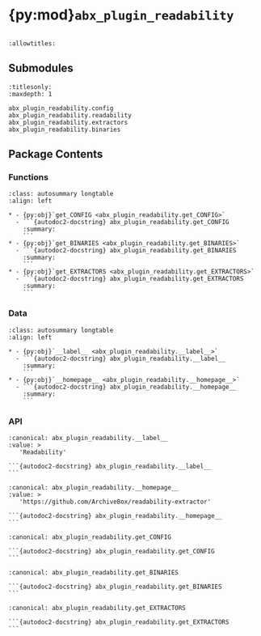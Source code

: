 # {py:mod}`abx_plugin_readability`

```{py:module} abx_plugin_readability
```

```{autodoc2-docstring} abx_plugin_readability
:allowtitles:
```

## Submodules

```{toctree}
:titlesonly:
:maxdepth: 1

abx_plugin_readability.config
abx_plugin_readability.readability
abx_plugin_readability.extractors
abx_plugin_readability.binaries
```

## Package Contents

### Functions

````{list-table}
:class: autosummary longtable
:align: left

* - {py:obj}`get_CONFIG <abx_plugin_readability.get_CONFIG>`
  - ```{autodoc2-docstring} abx_plugin_readability.get_CONFIG
    :summary:
    ```
* - {py:obj}`get_BINARIES <abx_plugin_readability.get_BINARIES>`
  - ```{autodoc2-docstring} abx_plugin_readability.get_BINARIES
    :summary:
    ```
* - {py:obj}`get_EXTRACTORS <abx_plugin_readability.get_EXTRACTORS>`
  - ```{autodoc2-docstring} abx_plugin_readability.get_EXTRACTORS
    :summary:
    ```
````

### Data

````{list-table}
:class: autosummary longtable
:align: left

* - {py:obj}`__label__ <abx_plugin_readability.__label__>`
  - ```{autodoc2-docstring} abx_plugin_readability.__label__
    :summary:
    ```
* - {py:obj}`__homepage__ <abx_plugin_readability.__homepage__>`
  - ```{autodoc2-docstring} abx_plugin_readability.__homepage__
    :summary:
    ```
````

### API

````{py:data} __label__
:canonical: abx_plugin_readability.__label__
:value: >
   'Readability'

```{autodoc2-docstring} abx_plugin_readability.__label__
```

````

````{py:data} __homepage__
:canonical: abx_plugin_readability.__homepage__
:value: >
   'https://github.com/ArchiveBox/readability-extractor'

```{autodoc2-docstring} abx_plugin_readability.__homepage__
```

````

````{py:function} get_CONFIG()
:canonical: abx_plugin_readability.get_CONFIG

```{autodoc2-docstring} abx_plugin_readability.get_CONFIG
```
````

````{py:function} get_BINARIES()
:canonical: abx_plugin_readability.get_BINARIES

```{autodoc2-docstring} abx_plugin_readability.get_BINARIES
```
````

````{py:function} get_EXTRACTORS()
:canonical: abx_plugin_readability.get_EXTRACTORS

```{autodoc2-docstring} abx_plugin_readability.get_EXTRACTORS
```
````
